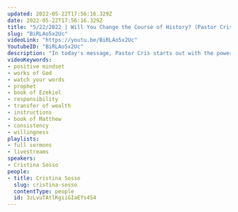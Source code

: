 ```yaml
---
updated: 2022-05-22T17:56:16.329Z
date: 2022-05-22T17:56:16.329Z
title: "5/22/2022 | Will You Change the Course of History? (Pastor Cristina Sosso)"
slug: "BiRLAo5x2Uc"
videoLink: "https://youtu.be/BiRLAo5x2Uc"
YoutubeID: "BiRLAo5x2Uc"
description: "In today's message, Pastor Cris starts out with the power of our words and how your words can be used by God, but negative words can be used by the enemy. We have to watch our words during this time so that we are speaking words of life that fulfill the works of God. She also talks about the responsibility of a prophet by referencing the book of Ezekiel. Ezekiel was a prophet that God gave strict instructions that had effects on Israel and future generations. Seeing the responsibility that Ezekiel had to bear, that similar responsibility is being entrusted on us during this time. Be grateful that God has chosen you to partake of the wealth and be sensitive to the instructions that God is giving to you. This sermon was delivered at Freedom Fellowship Church International in San Antonio, TX."
videoKeywords:
- positive mindset
- works of God
- watch your words
- prophet
- book of Ezekiel
- responsibility
- transfer of wealth
- instructions
- book of Matthew
- consistency
- willingness
playlists:
- full sermons
- livestreams
speakers:
- Cristina Sosso
people:
- title: Cristina Sosso
  slug: cristina-sosso
  contentType: people
  id: 3zLvufAtlKgiiGIaEYs4S4
---
```

